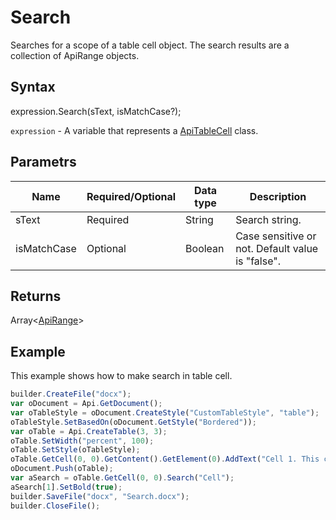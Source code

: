 # Search

Searches for a scope of a table cell object. The search results are a collection of ApiRange objects.

## Syntax

expression.Search(sText, isMatchCase?);

`expression` - A variable that represents a [ApiTableCell](../ApiTableCell.md) class.

## Parametrs

| **Name** | **Required/Optional** | **Data type** | **Description** |
| ------------- | ------------- | ------------- | ------------- |
| sText | Required | String | Search string. |
| isMatchCase | Optional | Boolean | Case sensitive or not. Default value is "false". |

## Returns

Array<[ApiRange](../../ApiRange/ApiRange.md)>

## Example

This example shows how to make search in table cell.

```javascript
builder.CreateFile("docx");
var oDocument = Api.GetDocument();
var oTableStyle = oDocument.CreateStyle("CustomTableStyle", "table");
oTableStyle.SetBasedOn(oDocument.GetStyle("Bordered"));
var oTable = Api.CreateTable(3, 3);
oTable.SetWidth("percent", 100);
oTable.SetStyle(oTableStyle);
oTable.GetCell(0, 0).GetContent().GetElement(0).AddText("Cell 1. This cell is in the first row.");
oDocument.Push(oTable);
var aSearch = oTable.GetCell(0, 0).Search("Cell");
aSearch[1].SetBold(true);
builder.SaveFile("docx", "Search.docx");
builder.CloseFile();
```